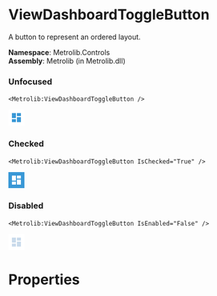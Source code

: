 # ViewDashboardToggleButton  

A button to represent an ordered layout.

**Namespace**: Metrolib.Controls  
**Assembly**: Metrolib (in Metrolib.dll)  

### Unfocused

```xaml
<Metrolib:ViewDashboardToggleButton />
```
![Image of ViewDashboardToggleButton, Unfocused](Unfocused.png)

### Checked

```xaml
<Metrolib:ViewDashboardToggleButton IsChecked="True" />
```
![Image of ViewDashboardToggleButton, Checked](Checked.png)

### Disabled

```xaml
<Metrolib:ViewDashboardToggleButton IsEnabled="False" />
```
![Image of ViewDashboardToggleButton, Disabled](Disabled.png)

# Properties  

